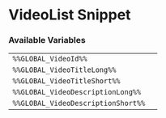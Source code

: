 # VideoList Snippet

### Available Variables
|||
|---|---|
| `%%GLOBAL_VideoId%%` |
| `%%GLOBAL_VideoTitleLong%%` |
| `%%GLOBAL_VideoTitleShort%%` |
| `%%GLOBAL_VideoDescriptionLong%%` |
| `%%GLOBAL_VideoDescriptionShort%%` |
